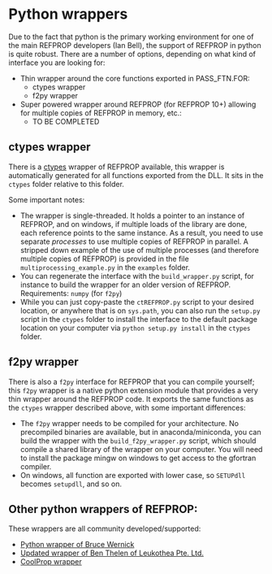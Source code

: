 # Python wrappers

Due to the fact that python is the primary working environment for one of the main REFPROP developers (Ian Bell), the support of REFPROP in python is quite robust.  There are a number of options, depending on what kind of interface you are looking for:

* Thin wrapper around the core functions exported in PASS_FTN.FOR:
    * ctypes wrapper
    * f2py wrapper
* Super powered wrapper around REFPROP (for REFPROP 10+) allowing for multiple copies of REFPROP in memory, etc.:
    * TO BE COMPLETED

## ctypes wrapper

There is a [ctypes](https://docs.python.org/3/library/ctypes.html) wrapper of REFPROP available, this wrapper is automatically generated for all functions exported from the DLL.  It sits in the ``ctypes`` folder relative to this folder.

Some important notes:

* The wrapper is single-threaded. It holds a pointer to an instance of REFPROP, and on windows, if multiple loads of the library are done, each reference points to the same instance.  As a result, you need to use separate *processes* to use multiple copies of REFPROP in parallel.  A stripped down example of the use of multiple processes (and therefore multiple copies of REFPROP) is provided in the file ``multiprocessing_example.py`` in the ``examples`` folder.
* You can regenerate the interface with the ``build_wrapper.py`` script, for instance to build the wrapper for an older version of REFPROP.  Requirements: ``numpy`` (for ``f2py``)
* While you can just copy-paste the ``ctREFPROP.py`` script to your desired location, or anywhere that is on ``sys.path``, you can also run the ``setup.py`` script in the ``ctypes`` folder to install the interface to the default package location on your computer via ``python setup.py install`` in the ``ctypes`` folder.

## f2py wrapper

There is also a ``f2py`` interface for REFPROP that you can compile yourself; this ``f2py`` wrapper is a native python extension module that provides a very thin wrapper around the REFPROP code.  It exports the same functions as the ``ctypes`` wrapper described above, with some important differences:

* The ``f2py`` wrapper needs to be compiled for your architecture.  No precompiled binaries are available, but in anaconda/miniconda, you can build the wrapper with the ``build_f2py_wrapper.py`` script, which should compile a shared library of the wrapper on your computer.  You will need to install the package mingw on windows to get access to the gfortran compiler.
* On windows, all function are exported with lower case, so ``SETUPdll`` becomes ``setupdll``, and so on. 

## Other python wrappers of REFPROP:

These wrappers are all community developed/supported:

* [Python wrapper of Bruce Wernick](http://trc.nist.gov/refprop/LINKING/WERNICK.ZIP)
* [Updated wrapper of Ben Thelen of Leukothea Pte. Ltd. ](http://trc.nist.gov/refprop/LINKING/THELEN.ZIP)
* [CoolProp wrapper](http://www.coolprop.org/coolprop/wrappers/Python/index.html#python)